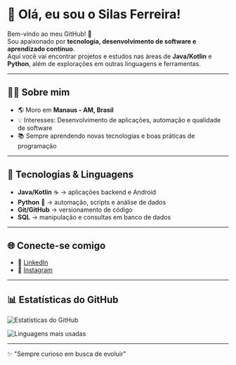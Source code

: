# 👋 Olá, eu sou o Silas Ferreira!

Bem-vindo ao meu GitHub! 🚀  
Sou apaixonado por **tecnologia, desenvolvimento de software e aprendizado contínuo**.  
Aqui você vai encontrar projetos e estudos nas áreas de **Java/Kotlin** e **Python**, além de explorações em outras linguagens e ferramentas.  

---

## 🧑‍💻 Sobre mim
- 🌎 Moro em **Manaus - AM, Brasil**  
- 💡 Interesses: Desenvolvimento de aplicações, automação e qualidade de software  
- 📚 Sempre aprendendo novas tecnologias e boas práticas de programação  

---

## 🔧 Tecnologias & Linguagens
- **Java/Kotlin** ☕ → aplicações backend e Android  
- **Python** 🐍 → automação, scripts e análise de dados  
- **Git/GitHub** → versionamento de código  
- **SQL** → manipulação e consultas em banco de dados  

---

## 🌐 Conecte-se comigo
- 💼 [LinkedIn](https://www.linkedin.com/in/silas-ferreira-650714120)  
- 📸 [Instagram](https://www.instagram.com/silazferreira)  

---

## 📊 Estatísticas do GitHub
![Estatísticas do GitHub](https://github-readme-stats.vercel.app/api?username=silasferreira&show_icons=true&theme=dracula)

![Linguagens mais usadas](https://github-readme-stats.vercel.app/api/top-langs/?username=silasferreira&layout=compact&theme=dracula)

---

✨ "Sempre curioso em busca de evoluir"
